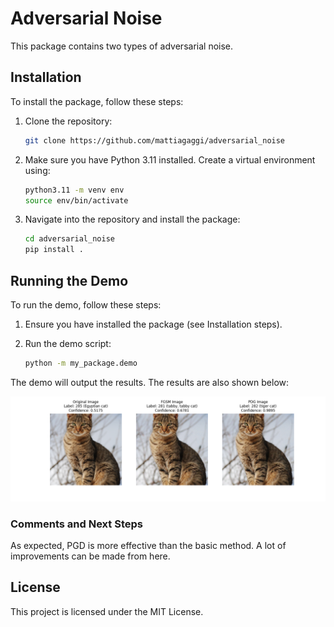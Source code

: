 # Adversarial Noise

This package contains two types of adversarial noise.

## Installation

To install the package, follow these steps:

1. Clone the repository:
    ```bash
    git clone https://github.com/mattiagaggi/adversarial_noise
    ```

2. Make sure you have Python 3.11 installed. Create a virtual environment using:
    ```bash
    python3.11 -m venv env
    source env/bin/activate
    ```

3. Navigate into the repository and install the package:
    ```bash
    cd adversarial_noise
    pip install .
    ```

## Running the Demo

To run the demo, follow these steps:

1. Ensure you have installed the package (see Installation steps).

2. Run the demo script:
    ```bash
    python -m my_package.demo
    ```

The demo will output the results. The results are also shown below:

![Demo Output](demo/output.png)

### Comments and Next Steps

As expected, PGD is more effective than the basic method. A lot of improvements can be made from here.

## License

This project is licensed under the MIT License.
